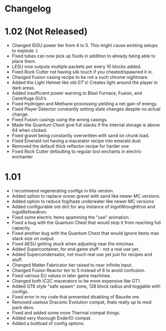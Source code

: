 # Changelog
# 1.02 (Not Released)
- Changed IDSU power tier from 4 to 5. This might cause existing setups to explode :)
- Fixed tubes can now pick up fluids in addition to already being able to place them.
- LESU now outputs multiple packets per every 10 blocks added.
- Fixed Rock Cutter not having silk touch if you cheated/spawned it in.
- Changed Fusion casing recipe to be not a such chrome nightmare.
- Added the Light Helmet like old GT's! Creates light around the player in dark areas.
- Added insufficient power warning to Blast Furnace, Fusion, and Centrifuge GUI's
- Fixed Hydrogen and Methane processing yielding a net gain of energy.
- Fixed Player Detector constantly setting state changes despite no actual change.
- Fixed Fusion casings using the wrong casings.
- Made the Quantum Chest give full stacks if the internal storage is above 64 when clicked.
- Fixed gravel being constantly overwritten with sand on chunk load.
- Fixed Emerald not having a macerator recipe into emerald dust
- Removed the default thick reflector recipe for harder one
- Fixed Rock Cutter defaulting to regular tool enchants in electric enchanter

# 1.01
- I recommend regenerating configs in this version.
- Added option to replace ocean gravel with sand like newer MC versions.
- Added option to reduce fog/haze underwater like newer MC versions
- Added configurable ore dict for any instance of ingotWroughtIron and ingotRefinedIron.
- Fixed some electric items spamming the "use" animation.
- Fixed a bug with the Quantum Chest that would stop it from reaching full capacity.
- Fixed another bug with the Quantum Chest that would ignore items max stack size on output.
- Fixed AESU getting stuck when adjusting near the min/max.
- Added Supercontainer, for end game stuff - not a real use yet.
- Added Supercondensator, not much real use yet just for recipes and stuff.
- Changed Matter Fabricator tier raised to near infinite input.
- Changed Fusion Reactor teir to 5 instead of 6 to avoid confusion.
- Fixed various EU values in later game machines.
- Changed both IC2C macerators to be more expensive like GT1.
- Added GT6 style "safe spawn" zone, 128 block radius and toggable with configs.
- Fixed error in my code that prevented disabling of Bauxite ore.
- Removed useless Draconic Evolution compat, thats really up to mod pack devs.
- Fixed and added some more Thermal compat things.
- Added very thorough EnderIO compat.
- Added a buttload of config options.
